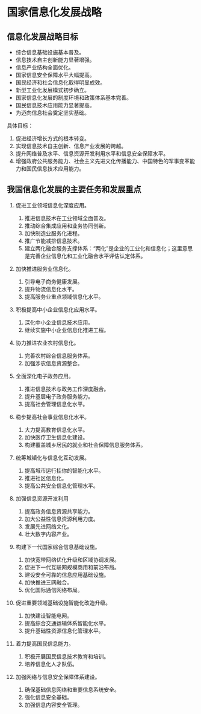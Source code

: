 # 国家信息化发展战略

## 信息化发展战略目标

* 综合信息基础设施基本普及。
* 信息技术自主创新能力显著增强。
* 信息产业结构全面优化。
* 国家信息安全保障水平大幅提高。
* 国民经济和社会信息化取得明显成效。
* 新型工业化发展模式初步确立。
* 国家信息化发展的制度环境和政策体系基本完善。
* 国民信息技术应用能力显著提高。
* 为迈向信息社会奠定坚实基础。

具体目标：

1. 促进经济增长方式的根本转变。
2. 实现信息技术自主创新、信息产业发展的跨越。
3. 提升网络普及水平、信息资源开发利用水平和信息安全保障水平。
4. 增强政府公共服务能力、社会主义先进文化传播能力、中国特色的军事变革能力和国民信息技术应用能力。

## 我国信息化发展的主要任务和发展重点

1. 促进工业领域信息化深度应用。
   1. 推进信息技术在工业领域全面普及。
   2. 推动综合集成应用和业务协同创新。
   3. 加快制造业服务化进程。
   4. 推广节能减排信息技术。
   5. 建立两化融合服务支撑体系：“两化”是企业的工业化和信息化；这里意思是完善企业信息化和工业化融合水平评估认定体系。

2. 加快推进服务业信息化。

   1. 引导电子商务健康发展。
   2. 提升物流信息化水平。
   3. 提高服务业重点领域信息化水平。

3. 积极提高中小企业信息化应用水平。

   1. 深化中小企业信息技术应用。
   2. 继续实施中小企业信息化推进工程。

4. 协力推进农业农村信息化。

   1. 完善农村综合信息服务体系。
   2. 加强涉农信息资源整合。

5. 全面深化电子政务应用。

   1. 推进信息技术与政务工作深度融合。
   2. 提升基层电子政务服务能力。
   3. 提高社会管理信息化水平。

6. 稳步提高社会事业信息化水平。

   1. 大力提高教育信息化水平。
   2. 加快医疗卫生信息化建设。
   3. 构建覆盖城乡居民的就业和社会保障信息服务体系。

7. 统筹城镇化与信息化互动发展。

   1. 提高城市运行挂你的智能化水平。
   2. 推进社区信息化。
   3. 提高公共安全信息化管理水平。

8. 加强信息资源开发利用

   1. 提高政务信息资源共享能力。
   2. 加大公益性信息资源利用力度。
   3. 发展先进网络文化。
   4. 壮大数字内容产业。

9. 构建下一代国家综合信息基础设施。

   1. 加快宽带网络优化升级和区域协调发展。
   2. 促进下一代互联网规模商用和前沿布局。
   3. 建设安全可靠的信息应用基础设施。
   4. 加快推进三网融合。
   5. 优化国际通信网络布局。

10. 促进重要领域基础设施智能化改造升级。

    1. 加快建设智能电网。
    2. 提高综合交通运输体系智能化水平。
    3. 提升基础性资源信息化管理水平。

11. 着力提高国民信息能力。

    1. 积极开展国民信息技术教育和培训。
    2. 培养信息化人才队伍。

12. 加强网络与信息安全保障体系建设。

    1. 确保基础信息网络和重要信息系统安全。
    2. 强化信息安全基础。
    3. 加强信息内容安全管理。

    